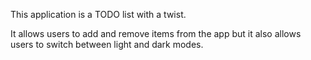 This application is a TODO list with a twist. 

It allows users to add and remove items from the app but it also allows users to switch between light and dark modes. 


